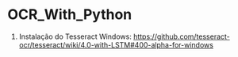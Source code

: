 # OCR_With_Python

1) Instalação do Tesseract
   Windows: https://github.com/tesseract-ocr/tesseract/wiki/4.0-with-LSTM#400-alpha-for-windows